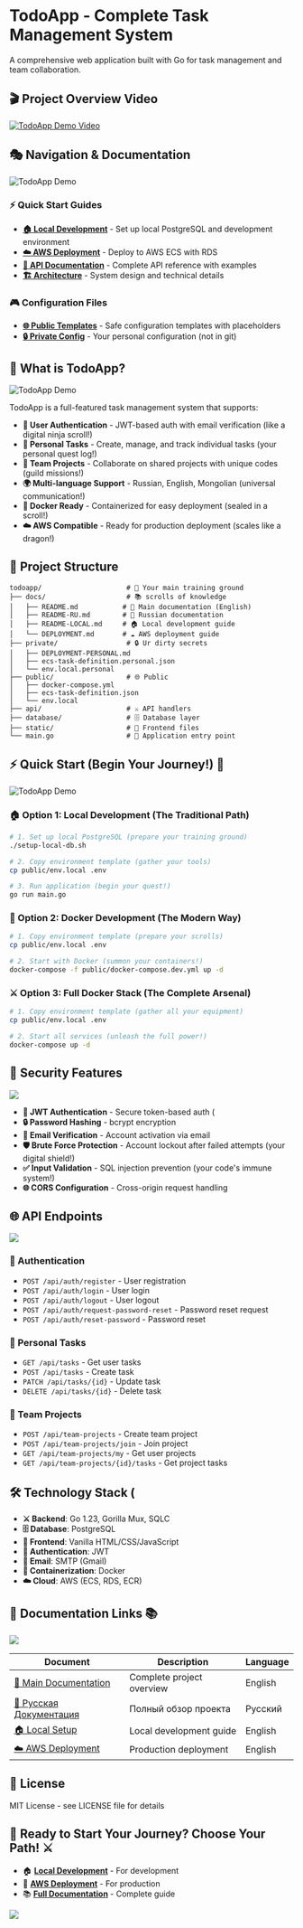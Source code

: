 # TodoApp - Complete Task Management System



A comprehensive web application built with Go for task management and team collaboration.

## 🎬 Project Overview Video


[![TodoApp Demo Video](https://img.youtube.com/vi/1Lrz3E3yPqo/0.jpg)](https://youtu.be/1Lrz3E3yPqo)


## 🎭 Navigation & Documentation

![TodoApp Demo](https://media0.giphy.com/media/v1.Y2lkPTc5MGI3NjExc3FldWFyNWJyaDJnNGIwbDkxcDM1NnM2amtmMDMzN2ZkdjJsczNhZCZlcD12MV9pbnRlcm5hbF9naWZfYnlfaWQmY3Q9Zw/l2Je5Mochl7iyWHoQ/giphy.gif)


### ⚡ Quick Start Guides
- **[🏠 Local Development](docs/README-LOCAL.md)** - Set up local PostgreSQL and development environment
- **[☁️ AWS Deployment](docs/DEPLOYMENT.md)** - Deploy to AWS ECS with RDS
- **[🔧 API Documentation](docs/API.md)** - Complete API reference with examples
- **[🏗️ Architecture](docs/ARCHITECTURE.md)** - System design and technical details


### 🎮 Configuration Files
- **[🌐 Public Templates](public/)** - Safe configuration templates with placeholders
- **[🔒 Private Config](private/)** - Your personal configuration (not in git)


## 🎯 What is TodoApp? 

![TodoApp Demo](https://media1.tenor.com/m/Qr-JcZEAOekAAAAd/jaggydohwhift.gif)

TodoApp is a full-featured task management system that supports:

- **🔐 User Authentication** - JWT-based auth with email verification (like a digital ninja scroll!)
- **📝 Personal Tasks** - Create, manage, and track individual tasks (your personal quest log!)
- **👥 Team Projects** - Collaborate on shared projects with unique codes (guild missions!)
- **🌍 Multi-language Support** - Russian, English, Mongolian (universal communication!)
- **🐳 Docker Ready** - Containerized for easy deployment (sealed in a scroll!)
- **☁️ AWS Compatible** - Ready for production deployment (scales like a dragon!)

## 🏯 Project Structure

```
todoapp/                     # 🎌 Your main training ground
├── docs/                    # 📚 scrolls of knowledge
│   ├── README.md           # 📖 Main documentation (English)
│   ├── README-RU.md        # 🎎 Russian documentation  
│   ├── README-LOCAL.md     # 🏠 Local development guide
│   └── DEPLOYMENT.md       # ☁️ AWS deployment guide
├── private/                 # 🔒 Ur dirty secrets
│   ├── DEPLOYMENT-PERSONAL.md
│   ├── ecs-task-definition.personal.json
│   └── env.local.personal
├── public/                  # 🌐 Public
│   ├── docker-compose.yml
│   ├── ecs-task-definition.json
│   └── env.local
├── api/                     # ⚔️ API handlers
├── database/                # 🗄️ Database layer
├── static/                  # 🎨 Frontend files
└── main.go                  # 🚀 Application entry point
```

## ⚡ Quick Start (Begin Your Journey!) 🌟
![TodoApp Demo](https://media4.giphy.com/media/v1.Y2lkPTc5MGI3NjExcm9jNHp2YmJ0ZnpwMWNnbzZpNTJzM2lubWk3dnhlMzl2dDJteDRuMyZlcD12MV9pbnRlcm5hbF9naWZfYnlfaWQmY3Q9Zw/gUnRTJ0zqHJRe/giphy.gif)
### 🏠 Option 1: Local Development (The Traditional Path)
```bash
# 1. Set up local PostgreSQL (prepare your training ground)
./setup-local-db.sh

# 2. Copy environment template (gather your tools)
cp public/env.local .env

# 3. Run application (begin your quest!)
go run main.go
```

### 🐳 Option 2: Docker Development (The Modern Way)
```bash
# 1. Copy environment template (prepare your scrolls)
cp public/env.local .env

# 2. Start with Docker (summon your containers!)
docker-compose -f public/docker-compose.dev.yml up -d
```

### ⚔️ Option 3: Full Docker Stack (The Complete Arsenal)
```bash
# 1. Copy environment template (gather all your equipment)
cp public/env.local .env

# 2. Start all services (unleash the full power!)
docker-compose up -d
```

## 🔐 Security Features 
![](https://media1.tenor.com/m/cBMIWdZM-5MAAAAd/tampa-bay-rays-security-guard-security-guard.gif)

- **🔑 JWT Authentication** - Secure token-based auth (
- **🔒 Password Hashing** - bcrypt encryption 
- **📧 Email Verification** - Account activation via email 
- **🛡️ Brute Force Protection** - Account lockout after failed attempts (your digital shield!)
- **✅ Input Validation** - SQL injection prevention (your code's immune system!)
- **🌐 CORS Configuration** - Cross-origin request handling 

## 🌐 API Endpoints 

![](https://remimercier.com/media/2017/what-is-an-api-remi-mercier.gif)

### 🔐 Authentication 
- `POST /api/auth/register` - User registration 
- `POST /api/auth/login` - User login 
- `POST /api/auth/logout` - User logout 
- `POST /api/auth/request-password-reset` - Password reset request 
- `POST /api/auth/reset-password` - Password reset 

### 📝 Personal Tasks 
- `GET /api/tasks` - Get user tasks 
- `POST /api/tasks` - Create task 
- `PATCH /api/tasks/{id}` - Update task 
- `DELETE /api/tasks/{id}` - Delete task 

### 👥 Team Projects 
- `POST /api/team-projects` - Create team project 
- `POST /api/team-projects/join` - Join project 
- `GET /api/team-projects/my` - Get user projects 
- `GET /api/team-projects/{id}/tasks` - Get project tasks 

## 🛠️ Technology Stack (


- **⚔️ Backend**: Go 1.23, Gorilla Mux, SQLC 
- **🗄️ Database**: PostgreSQL 
- **🎨 Frontend**: Vanilla HTML/CSS/JavaScript 
- **🔑 Authentication**: JWT 
- **📧 Email**: SMTP (Gmail)
- **🐳 Containerization**: Docker 
- **☁️ Cloud**: AWS (ECS, RDS, ECR) 

## 📖 Documentation Links  📚

![](https://media1.tenor.com/m/_V8TTKAXYB0AAAAd/spongebob-squarepants-sunglasses.gif)

| Document | Description | Language |
|----------|-------------|----------|
| [📖 Main Documentation](docs/README.md) | Complete project overview | English |
| [🎎 Русская Документация](docs/README-RU.md) | Полный обзор проекта | Русский |
| [🏠 Local Setup](docs/README-LOCAL.md) | Local development guide | English |
| [☁️ AWS Deployment](docs/DEPLOYMENT.md) | Production deployment | English |

## 📄 License 

MIT License - see LICENSE file for details


## 🌟 Ready to Start Your Journey? Choose Your Path! ⚔️


- 🏠 **[Local Development](docs/README-LOCAL.md)** - For development 
- 🚀 **[AWS Deployment](docs/DEPLOYMENT.md)** - For production 
- 📚 **[Full Documentation](docs/README.md)** - Complete guide 

![](https://media1.tenor.com/m/o9HiEwdmmtAAAAAC/anime-diy.gif)
